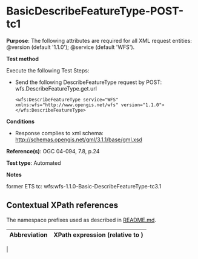 # BasicDescribeFeatureType-POST-tc1

**Purpose**:  <assertion>The following attributes are required for all XML request entities: @version (default '1.1.0'); @service (default 'WFS').

**Test method**

Execute the following Test Steps:

* Send the following DescribeFeatureType request by POST: wfs.DescribeFeatureType.get.url

  ```
  <wfs:DescribeFeatureType service="WFS"  xmlns:wfs="http://www.opengis.net/wfs" version="1.1.0">
  </wfs:DescribeFeatureType>
  ```

**Conditions**

* Response complies to xml schema: http://schemas.opengis.net/gml/3.1.1/base/gml.xsd


**Reference(s)**: OGC 04-094, 7.8, p.24

**Test type**: Automated

**Notes**

former ETS tc: wfs:wfs-1.1.0-Basic-DescribeFeatureType-tc3.1


## Contextual XPath references

The namespace prefixes used as described in [README.md](./README.md#namespaces).

Abbreviation                                   |  XPath expression (relative to )
-----------------------------------------------| -------------------------------------------------------------------------
  | 

